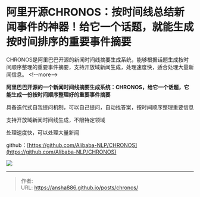# 阿里开源CHRONOS：按时间线总结新闻事件的神器！给它一个话题，就能生成按时间排序的重要事件摘要

CHRONOS是阿里巴巴开源的新闻时间线摘要生成系统，能够根据话题生成按时间顺序整理的重要事件摘要，支持开放域新闻生成，处理速度快，适合处理大量新闻信息。
&lt;!--more--&gt;

**阿里巴巴开源的一个新闻时间线摘要生成系统：CHRONOS，给它一个话题，它能生成一份按时间顺序整理好的重要事件摘要**

具备迭代式自我提问机制，可以自己提问，自动找答案，按时间顺序整理重要信息

支持开放域新闻时间线生成，不限特定领域

处理速度快，可以处理大量新闻

github：[https://github.com/Alibaba-NLP/CHRONOS](https://github.com/Alibaba-NLP/CHRONOS)

![](https://raw.githubusercontent.com/ansha886/blog-images/master/CHRONOS.gif)



---

> 作者:   
> URL: https://ansha886.github.io/posts/chronos/  

